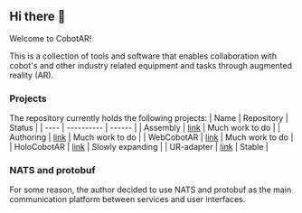 ## Hi there 👋
Welcome to CobotAR!

This is a collection of tools and software that enables collaboration with cobot's and other industry related equipment and tasks through augmented reality (AR).

### Projects
The repository currently holds the following projects:
| Name | Repository | Status |
| ---- | ---------- | ------ |
| Assembly | [link]() | Much work to do |
| Authoring | [link]() | Much work to do |
| WebCobotAR | [link]() | Much work to do |
| HoloCobotAR | [link]() | Slowly expanding |
| UR-adapter | [link]() | Stable |

### NATS and protobuf
For some reason, the author decided to use NATS and protobuf as the main communication platform between services and user interfaces.

<!--

**Here are some ideas to get you started:**

🙋‍♀️ A short introduction - what is your organization all about?
🌈 Contribution guidelines - how can the community get involved?
👩‍💻 Useful resources - where can the community find your docs? Is there anything else the community should know?
🍿 Fun facts - what does your team eat for breakfast?
🧙 Remember, you can do mighty things with the power of [Markdown](https://docs.github.com/github/writing-on-github/getting-started-with-writing-and-formatting-on-github/basic-writing-and-formatting-syntax)
-->
